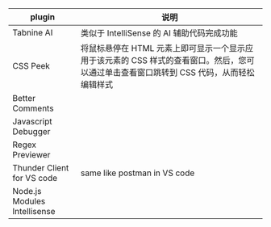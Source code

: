 |plugin|说明|
|---|---|
|Tabnine AI|类似于 IntelliSense 的 AI 辅助代码完成功能|
|CSS Peek |将鼠标悬停在 HTML 元素上即可显示一个显示应用于该元素的 CSS 样式的查看窗口。然后，您可以通过单击查看窗口跳转到 CSS 代码，从而轻松编辑样式|
|Better Comments||
|Javascript Debugger||
| Regex Previewer||
|Thunder Client for VS code|same like postman in VS code|
|Node.js Modules Intellisense||
